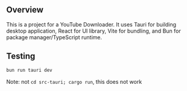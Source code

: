 ## Overview

This is a project for a YouTube Downloader. It uses Tauri for building desktop application, React for UI library, Vite for bundling, and Bun for package manager/TypeScript runtime.

## Testing

```sh
bun run tauri dev
```

Note: not `cd src-tauri; cargo run`, this does not work
